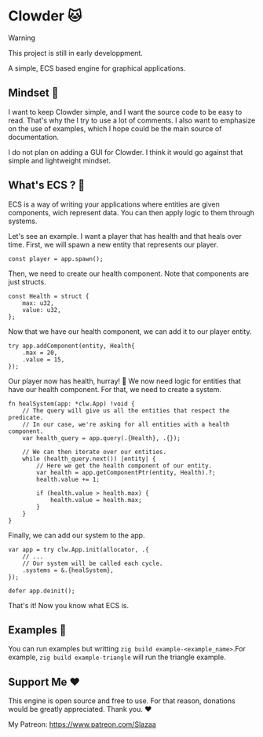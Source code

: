 # Clowder 🐱
> [!WARNING]
> This project is still in early developpment.

A simple, ECS based engine for graphical applications.

## Mindset 🧠
I want to keep Clowder simple, and I want the source code to be easy to read.
That's why the I try to use a lot of comments. I also want to emphasize on the
use of examples, which I hope could be the main source of documentation.

I do not plan on adding a GUI for Clowder. I think it would go against that
simple and lightweight mindset.

## What's ECS ? 🤔
ECS is a way of writing your applications where entities are given components, wich
represent data. You can then apply logic to them through systems.

Let's see an example. I want a player that has health and that heals over time.
First, we will spawn a new entity that represents our player.

```zig
const player = app.spawn();
```

Then, we need to create our health component. Note that components are just structs.

```zig
const Health = struct {
    max: u32,
    value: u32,
};
```

Now that we have our health component, we can add it to our player entity.

```zig
try app.addComponent(entity, Health{
    .max = 20,
    .value = 15,
});
```

Our player now has health, hurray! 🎉 We now need logic for entities that have
our health component. For that, we need to create a system.

```zig
fn healSystem(app: *clw.App) !void {
    // The query will give us all the entities that respect the predicate.
    // In our case, we're asking for all entities with a health component.
    var health_query = app.query(.{Health}, .{});

    // We can then iterate over our entities.
    while (health_query.next()) |entity| {
        // Here we get the health component of our entity.
        var health = app.getComponentPtr(entity, Health).?;
        health.value += 1;

        if (health.value > health.max) {
            health.value = health.max;
        }
    }
}
```

Finally, we can add our system to the app.

```zig
var app = try clw.App.init(allocator, .{
    // ...
    // Our system will be called each cycle.
    .systems = &.{healSystem},
});

defer app.deinit();
```

That's it! Now you know what ECS is.

## Examples 📝
You can run examples but writting `zig build example-<example_name>`.For
example, `zig build example-triangle` will run the triangle example.

## Support Me ❤️
This engine is open source and free to use. For that reason, donations would be
greatly appreciated. Thank you. ❤

My Patreon: https://www.patreon.com/Slazaa